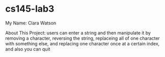 # cs145-lab3

My Name: Clara Watson

About This Project: users can enter a  string and then manipulate it by removing a character, reversing the string, replaceing all of one character with something else, and replacing one character once at a certain index, and also you can quit
